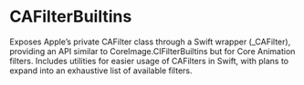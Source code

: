 # CAFilterBuiltins
Exposes Apple’s private CAFilter class through a Swift wrapper (_CAFilter), providing an API similar to CoreImage.CIFilterBuiltins but for Core Animation filters. Includes utilities for easier usage of CAFilters in Swift, with plans to expand into an exhaustive list of available filters.
